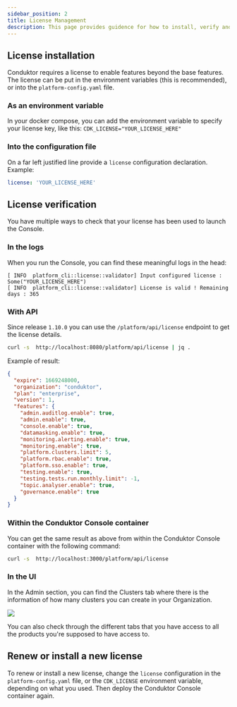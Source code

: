 ```yaml
---
sidebar_position: 2
title: License Management
description: This page provides guidence for how to install, verify and renew licenses for Conduktor.
---
```


## License installation

Conduktor requires a license to enable features beyond the base features. The license can be put in the environment variables (this is recommended), or into the `platform-config.yaml` file.

### As an environment variable

In your docker compose, you can add the environment variable to specify your license key, like this:
`CDK_LICENSE="YOUR_LICENSE_HERE"`

### Into the configuration file

On a far left justified line provide a `license` configuration declaration. Example:

```yaml
license: 'YOUR_LICENSE_HERE'
```

## License verification

You have multiple ways to check that your license has been used to launch the Console.

### In the logs

When you run the Console, you can find these meaningful logs in the head:

```
[ INFO  platform_cli::license::validator] Input configured license : Some("YOUR_LICENSE_HERE")
[ INFO  platform_cli::license::validator] License is valid ! Remaining days : 365
```

### With API

Since release `1.10.0` you can use the `/platform/api/license` endpoint to get the license details.
```sh
curl -s  http://localhost:8080/platform/api/license | jq .
```
Example of result:

```json
{
  "expire": 1669248000,
  "organization": "conduktor",
  "plan": "enterprise",
  "version": 1,
  "features": {
    "admin.auditlog.enable": true,
    "admin.enable": true,
    "console.enable": true,
    "datamasking.enable": true,
    "monitoring.alerting.enable": true,
    "monitoring.enable": true,
    "platform.clusters.limit": 5,
    "platform.rbac.enable": true,
    "platform.sso.enable": true,
    "testing.enable": true,
    "testing.tests.run.monthly.limit": -1,
    "topic.analyser.enable": true,
    "governance.enable": true
  }
}
```

### Within the Conduktor Console container

You can get the same result as above from within the Conduktor Console container with the following command:

```sh
curl -s  http://localhost:3000/platform/api/license
```

### In the UI

In the Admin section, you can find the Clusters tab where there is the information of how many clusters you can create in your Organization.

![](https://user-images.githubusercontent.com/112936799/212074277-4e015325-bd98-4f2a-be89-b8828be3eee1.png)

You can also check through the different tabs that you have access to all the products you're supposed to have access to.

## Renew or install a new license

To renew or install a new license, change the `license` configuration in the `platform-config.yaml` file, or the `CDK_LICENSE` environment variable, depending on what you used. Then deploy the Conduktor Console container again.
